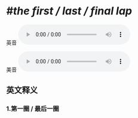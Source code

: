 # ***\#the first / last / final lap*** 
英音
<audio src="./media/the fi rst   last   fi nal lap1_AAC.aac" controls="controls"></audio>

美音
<audio src="./media/the fi rst   last    fi nal lap2_AAC.aac" controls="controls"></audio>



  

英文释义
---
### 1.**第一圈 / 最后一圈**  


